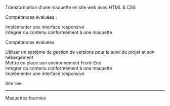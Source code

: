 
Transformation d'une maquette en site web avec HTML & CSS

Compétences évaluées :

Implémenter une interface responsive <br />
Intégrer du contenu conformément à une maquette<br />

Compétences évaluées

Utiliser un système de gestion de versions pour le suivi du projet et son hébergement<br />
Mettre en place son environnement Front-End<br />
Intégrer du contenu conformément à une maquette<br />
Implémenter une interface responsive<br />

Site live

------------------

Maquettes fournies

